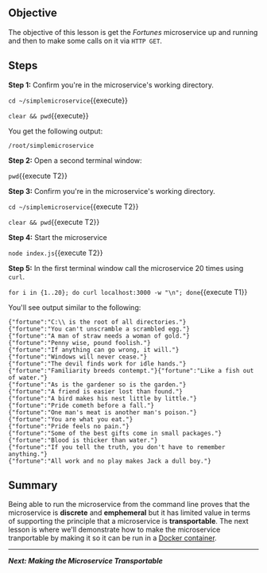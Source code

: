 ## Objective
The objective of this lesson is get the *Fortunes* microservice up and running and then to make some calls on it via `HTTP GET`.

## Steps

**Step 1:** Confirm you're in the microservice's working directory.

`cd ~/simplemicroservice`{{execute}}

`clear && pwd`{{execute}}

You get the following output:

`/root/simplemicroservice`

**Step 2:** Open a second terminal window:

`pwd`{{execute T2}}

**Step 3:** Confirm you're in the microservice's working directory.

`cd ~/simplemicroservice`{{execute T2}}

`clear && pwd`{{execute T2}}

**Step 4:** Start the microservice

`node index.js`{{execute T2}}


**Step 5:** In the first terminal window call the microservice 20 times using `curl`.

`for i in {1..20}; do curl localhost:3000 -w "\n"; done`{{execute T1}}

You'll see output similar to the following:

```
{"fortune":"C:\\ is the root of all directories."}
{"fortune":"You can't unscramble a scrambled egg."}
{"fortune":"A man of straw needs a woman of gold."}
{"fortune":"Penny wise, pound foolish."}
{"fortune":"If anything can go wrong, it will."}
{"fortune":"Windows will never cease."}
{"fortune":"The devil finds work for idle hands."}
{"fortune":"Familiarity breeds contempt."}{"fortune":"Like a fish out of water."}
{"fortune":"As is the gardener so is the garden."}
{"fortune":"A friend is easier lost than found."}
{"fortune":"A bird makes his nest little by little."}
{"fortune":"Pride cometh before a fall."}
{"fortune":"One man's meat is another man's poison."}
{"fortune":"You are what you eat."}
{"fortune":"Pride feels no pain."}
{"fortune":"Some of the best gifts come in small packages."}
{"fortune":"Blood is thicker than water."}
{"fortune":"If you tell the truth, you don't have to remember anything."}
{"fortune":"All work and no play makes Jack a dull boy."}

```

## Summary

Being able to run the microservice from the command line proves that the microservice is **discrete** and **emphemeral** but it has limited value in terms of supporting the  principle that a microservice is **transportable**. The next lesson is where we'll demonstrate how to make the microservice tranportable by making it so it can be run in a [Docker container](https://en.wikipedia.org/wiki/Docker_%28software%29).

---

***Next: Making the Microservice Transportable***

